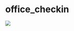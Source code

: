 # office_checkin

<img src="https://img.shields.io/badge/Java-007396?style=flat-square&logo=Java&logoColor=white"/>
